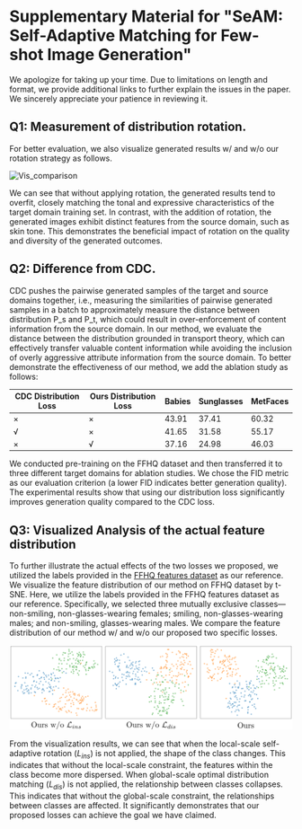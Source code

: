 # Supplementary Material for "SeAM: Self-Adaptive Matching for Few-shot Image Generation"

We apologize for taking up your time. Due to limitations on length and format, we provide additional links to further explain the issues in the paper. We sincerely appreciate your patience in reviewing it.

## Q1: Measurement of distribution rotation.

For better evaluation, we also visualize generated results w/ and w/o our rotation strategy as follows. 

![Vis_comparison](5.png)

We can see that without applying rotation, the generated results tend to overfit, closely matching the tonal and expressive characteristics of the target domain training set. In contrast, with the addition of rotation, the generated images exhibit distinct features from the source domain, such as skin tone. This demonstrates the beneficial impact of rotation on the quality and diversity of the generated outcomes.


## Q2: Difference from CDC.

CDC pushes the pairwise generated samples of the target and source domains together, i.e., measuring the similarities of pairwise generated samples in a batch to approximately measure the distance between distribution P_s and P_t, which could result in over-enforcement of content information from the source domain. In our method, we evaluate the distance between the distribution grounded in transport theory, which can effectively transfer valuable content information while avoiding the inclusion of overly aggressive attribute information from the source domain. To better demonstrate the effectiveness of our method, we add the ablation study as follows:



| CDC Distribution Loss | Ours Distribution Loss | Babies | Sunglasses | MetFaces |
|-----------------------|------------------------|--------|------------|----------|
| ×                     | ×                      | 43.91  | 37.41      | 60.32    |
| √                     | ×                      | 41.65  | 31.58      | 55.17    |
| ×                     | √                      | 37.16  | 24.98      | 46.03    |


We conducted pre-training on the FFHQ dataset and then transferred it to three different target domains for ablation studies. We chose the FID metric as our evaluation criterion (a lower FID indicates better generation quality). The experimental results show that using our distribution loss significantly improves generation quality compared to the CDC loss.





## Q3: Visualized Analysis of the actual feature distribution

To further illustrate the actual effects of the two losses we proposed, we utilized the labels provided in the [FFHQ features dataset](https://github.com/DCGM/ffhq-features-dataset) as our reference. We visualize the feature distribution of our method on FFHQ dataset by t-SNE. Here, we utilize the labels provided in the FFHQ features dataset as our reference. Specifically, we selected three mutually exclusive classes—non-smiling, non-glasses-wearing females; smiling, non-glasses-wearing males; and non-smiling, glasses-wearing males. We compare the feature distribution of our method w/ and w/o our proposed two specific losses. 

![Tsne_comparison](tsne.png)

From the visualization results, we can see that when the local-scale self-adaptive rotation ($L_{ins}$) is not applied, the shape of the class changes. This indicates that without the local-scale constraint, the features within the class become more dispersed. When global-scale optimal distribution matching ($L_{dis}$) is not applied, the relationship between classes collapses. This indicates that without the global-scale constraint, the relationships between classes are affected. It significantly demonstrates that our proposed losses can achieve the goal we have claimed.